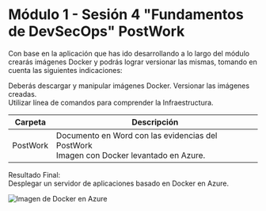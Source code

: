 # Módulo 1 - Sesión 4 "Fundamentos de DevSecOps" PostWork

Con base en la aplicación que has ido desarrollando a lo largo del módulo crearás imágenes Docker y podrás lograr versionar las mismas, tomando en cuenta las siguientes indicaciones:

Deberás descargar y manipular imágenes Docker.
Versionar las imágenes creadas.
<br>
Utilizar línea de comandos para comprender la Infraestructura.
<br>

| Carpeta  | Descripción                                                                                                                                                                                                                                                                                                                                                                                                                                                                                                                                                                                             |
|--------------------------|-----------------------------------------------------------------------------------------------------------------------------------------------------------------------------------------------------------------------------------------------------------------------------------------------------------------------------------------------------------------------------------------------------------------------------------------------------------------------------------------------------------------------------------------------------------------------------------------------------------|
| PostWork         | Documento en Word con las evidencias del PostWork<br> Imagen con Docker levantado en Azure.|


Resultado Final:<br>
Desplegar un servidor de aplicaciones basado en Docker en Azure.

![Imagen de Docker en Azure](PostWork/docker_azure.png)
